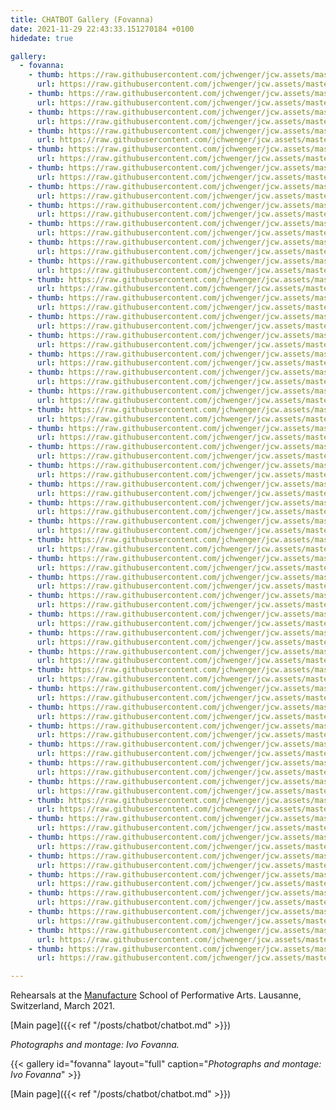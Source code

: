 ```yaml
---
title: CHATBOT Gallery (Fovanna)
date: 2021-11-29 22:43:33.151270184 +0100 
hidedate: true

gallery:
  - fovanna:
    - thumb: https://raw.githubusercontent.com/jchwenger/jcw.assets/master/chatbot/media/2021/rehearsals/fovanna/webp/Fovanna-chatbot-2021-01.low.webp
      url: https://raw.githubusercontent.com/jchwenger/jcw.assets/master/chatbot/media/2021/rehearsals/fovanna/webp/Fovanna-chatbot-2021-01.webp
    - thumb: https://raw.githubusercontent.com/jchwenger/jcw.assets/master/chatbot/media/2021/rehearsals/fovanna/webp/Fovanna-chatbot-2021-02.low.webp
      url: https://raw.githubusercontent.com/jchwenger/jcw.assets/master/chatbot/media/2021/rehearsals/fovanna/webp/Fovanna-chatbot-2021-02.webp
    - thumb: https://raw.githubusercontent.com/jchwenger/jcw.assets/master/chatbot/media/2021/rehearsals/fovanna/webp/Fovanna-chatbot-2021-03.low.webp
      url: https://raw.githubusercontent.com/jchwenger/jcw.assets/master/chatbot/media/2021/rehearsals/fovanna/webp/Fovanna-chatbot-2021-03.webp
    - thumb: https://raw.githubusercontent.com/jchwenger/jcw.assets/master/chatbot/media/2021/rehearsals/fovanna/webp/Fovanna-chatbot-2021-04.low.webp
      url: https://raw.githubusercontent.com/jchwenger/jcw.assets/master/chatbot/media/2021/rehearsals/fovanna/webp/Fovanna-chatbot-2021-04.webp
    - thumb: https://raw.githubusercontent.com/jchwenger/jcw.assets/master/chatbot/media/2021/rehearsals/fovanna/webp/Fovanna-chatbot-2021-05.low.webp
      url: https://raw.githubusercontent.com/jchwenger/jcw.assets/master/chatbot/media/2021/rehearsals/fovanna/webp/Fovanna-chatbot-2021-05.webp
    - thumb: https://raw.githubusercontent.com/jchwenger/jcw.assets/master/chatbot/media/2021/rehearsals/fovanna/webp/Fovanna-chatbot-2021-06.low.webp
      url: https://raw.githubusercontent.com/jchwenger/jcw.assets/master/chatbot/media/2021/rehearsals/fovanna/webp/Fovanna-chatbot-2021-06.webp
    - thumb: https://raw.githubusercontent.com/jchwenger/jcw.assets/master/chatbot/media/2021/rehearsals/fovanna/webp/Fovanna-chatbot-2021-07.low.webp
      url: https://raw.githubusercontent.com/jchwenger/jcw.assets/master/chatbot/media/2021/rehearsals/fovanna/webp/Fovanna-chatbot-2021-07.webp
    - thumb: https://raw.githubusercontent.com/jchwenger/jcw.assets/master/chatbot/media/2021/rehearsals/fovanna/webp/Fovanna-chatbot-2021-08.low.webp
      url: https://raw.githubusercontent.com/jchwenger/jcw.assets/master/chatbot/media/2021/rehearsals/fovanna/webp/Fovanna-chatbot-2021-08.webp
    - thumb: https://raw.githubusercontent.com/jchwenger/jcw.assets/master/chatbot/media/2021/rehearsals/fovanna/webp/Fovanna-chatbot-2021-09.low.webp
      url: https://raw.githubusercontent.com/jchwenger/jcw.assets/master/chatbot/media/2021/rehearsals/fovanna/webp/Fovanna-chatbot-2021-09.webp
    - thumb: https://raw.githubusercontent.com/jchwenger/jcw.assets/master/chatbot/media/2021/rehearsals/fovanna/webp/Fovanna-chatbot-2021-10.low.webp
      url: https://raw.githubusercontent.com/jchwenger/jcw.assets/master/chatbot/media/2021/rehearsals/fovanna/webp/Fovanna-chatbot-2021-10.webp
    - thumb: https://raw.githubusercontent.com/jchwenger/jcw.assets/master/chatbot/media/2021/rehearsals/fovanna/webp/Fovanna-chatbot-2021-11.low.webp
      url: https://raw.githubusercontent.com/jchwenger/jcw.assets/master/chatbot/media/2021/rehearsals/fovanna/webp/Fovanna-chatbot-2021-11.webp
    - thumb: https://raw.githubusercontent.com/jchwenger/jcw.assets/master/chatbot/media/2021/rehearsals/fovanna/webp/Fovanna-chatbot-2021-12.low.webp
      url: https://raw.githubusercontent.com/jchwenger/jcw.assets/master/chatbot/media/2021/rehearsals/fovanna/webp/Fovanna-chatbot-2021-12.webp
    - thumb: https://raw.githubusercontent.com/jchwenger/jcw.assets/master/chatbot/media/2021/rehearsals/fovanna/webp/Fovanna-chatbot-2021-13.low.webp
      url: https://raw.githubusercontent.com/jchwenger/jcw.assets/master/chatbot/media/2021/rehearsals/fovanna/webp/Fovanna-chatbot-2021-13.webp
    - thumb: https://raw.githubusercontent.com/jchwenger/jcw.assets/master/chatbot/media/2021/rehearsals/fovanna/webp/Fovanna-chatbot-2021-14.low.webp
      url: https://raw.githubusercontent.com/jchwenger/jcw.assets/master/chatbot/media/2021/rehearsals/fovanna/webp/Fovanna-chatbot-2021-14.webp
    - thumb: https://raw.githubusercontent.com/jchwenger/jcw.assets/master/chatbot/media/2021/rehearsals/fovanna/webp/Fovanna-chatbot-2021-15.low.webp
      url: https://raw.githubusercontent.com/jchwenger/jcw.assets/master/chatbot/media/2021/rehearsals/fovanna/webp/Fovanna-chatbot-2021-15.webp
    - thumb: https://raw.githubusercontent.com/jchwenger/jcw.assets/master/chatbot/media/2021/rehearsals/fovanna/webp/Fovanna-chatbot-2021-16.low.webp
      url: https://raw.githubusercontent.com/jchwenger/jcw.assets/master/chatbot/media/2021/rehearsals/fovanna/webp/Fovanna-chatbot-2021-16.webp
    - thumb: https://raw.githubusercontent.com/jchwenger/jcw.assets/master/chatbot/media/2021/rehearsals/fovanna/webp/Fovanna-chatbot-2021-17.low.webp
      url: https://raw.githubusercontent.com/jchwenger/jcw.assets/master/chatbot/media/2021/rehearsals/fovanna/webp/Fovanna-chatbot-2021-17.webp
    - thumb: https://raw.githubusercontent.com/jchwenger/jcw.assets/master/chatbot/media/2021/rehearsals/fovanna/webp/Fovanna-chatbot-2021-18.low.webp
      url: https://raw.githubusercontent.com/jchwenger/jcw.assets/master/chatbot/media/2021/rehearsals/fovanna/webp/Fovanna-chatbot-2021-18.webp
    - thumb: https://raw.githubusercontent.com/jchwenger/jcw.assets/master/chatbot/media/2021/rehearsals/fovanna/webp/Fovanna-chatbot-2021-19.low.webp
      url: https://raw.githubusercontent.com/jchwenger/jcw.assets/master/chatbot/media/2021/rehearsals/fovanna/webp/Fovanna-chatbot-2021-19.webp
    - thumb: https://raw.githubusercontent.com/jchwenger/jcw.assets/master/chatbot/media/2021/rehearsals/fovanna/webp/Fovanna-chatbot-2021-20.low.webp
      url: https://raw.githubusercontent.com/jchwenger/jcw.assets/master/chatbot/media/2021/rehearsals/fovanna/webp/Fovanna-chatbot-2021-20.webp
    - thumb: https://raw.githubusercontent.com/jchwenger/jcw.assets/master/chatbot/media/2021/rehearsals/fovanna/webp/Fovanna-chatbot-2021-21.low.webp
      url: https://raw.githubusercontent.com/jchwenger/jcw.assets/master/chatbot/media/2021/rehearsals/fovanna/webp/Fovanna-chatbot-2021-21.webp
    - thumb: https://raw.githubusercontent.com/jchwenger/jcw.assets/master/chatbot/media/2021/rehearsals/fovanna/webp/Fovanna-chatbot-2021-22.low.webp
      url: https://raw.githubusercontent.com/jchwenger/jcw.assets/master/chatbot/media/2021/rehearsals/fovanna/webp/Fovanna-chatbot-2021-22.webp
    - thumb: https://raw.githubusercontent.com/jchwenger/jcw.assets/master/chatbot/media/2021/rehearsals/fovanna/webp/Fovanna-chatbot-2021-23.low.webp
      url: https://raw.githubusercontent.com/jchwenger/jcw.assets/master/chatbot/media/2021/rehearsals/fovanna/webp/Fovanna-chatbot-2021-23.webp
    - thumb: https://raw.githubusercontent.com/jchwenger/jcw.assets/master/chatbot/media/2021/rehearsals/fovanna/webp/Fovanna-chatbot-2021-24.low.webp
      url: https://raw.githubusercontent.com/jchwenger/jcw.assets/master/chatbot/media/2021/rehearsals/fovanna/webp/Fovanna-chatbot-2021-24.webp
    - thumb: https://raw.githubusercontent.com/jchwenger/jcw.assets/master/chatbot/media/2021/rehearsals/fovanna/webp/Fovanna-chatbot-2021-25.low.webp
      url: https://raw.githubusercontent.com/jchwenger/jcw.assets/master/chatbot/media/2021/rehearsals/fovanna/webp/Fovanna-chatbot-2021-25.webp
    - thumb: https://raw.githubusercontent.com/jchwenger/jcw.assets/master/chatbot/media/2021/rehearsals/fovanna/webp/Fovanna-chatbot-2021-26.low.webp
      url: https://raw.githubusercontent.com/jchwenger/jcw.assets/master/chatbot/media/2021/rehearsals/fovanna/webp/Fovanna-chatbot-2021-26.webp
    - thumb: https://raw.githubusercontent.com/jchwenger/jcw.assets/master/chatbot/media/2021/rehearsals/fovanna/webp/Fovanna-chatbot-2021-27.low.webp
      url: https://raw.githubusercontent.com/jchwenger/jcw.assets/master/chatbot/media/2021/rehearsals/fovanna/webp/Fovanna-chatbot-2021-27.webp
    - thumb: https://raw.githubusercontent.com/jchwenger/jcw.assets/master/chatbot/media/2021/rehearsals/fovanna/webp/Fovanna-chatbot-2021-28.low.webp
      url: https://raw.githubusercontent.com/jchwenger/jcw.assets/master/chatbot/media/2021/rehearsals/fovanna/webp/Fovanna-chatbot-2021-28.webp
    - thumb: https://raw.githubusercontent.com/jchwenger/jcw.assets/master/chatbot/media/2021/rehearsals/fovanna/webp/Fovanna-chatbot-2021-29.low.webp
      url: https://raw.githubusercontent.com/jchwenger/jcw.assets/master/chatbot/media/2021/rehearsals/fovanna/webp/Fovanna-chatbot-2021-29.webp
    - thumb: https://raw.githubusercontent.com/jchwenger/jcw.assets/master/chatbot/media/2021/rehearsals/fovanna/webp/Fovanna-chatbot-2021-30.low.webp
      url: https://raw.githubusercontent.com/jchwenger/jcw.assets/master/chatbot/media/2021/rehearsals/fovanna/webp/Fovanna-chatbot-2021-30.webp
    - thumb: https://raw.githubusercontent.com/jchwenger/jcw.assets/master/chatbot/media/2021/rehearsals/fovanna/webp/Fovanna-chatbot-2021-31.low.webp
      url: https://raw.githubusercontent.com/jchwenger/jcw.assets/master/chatbot/media/2021/rehearsals/fovanna/webp/Fovanna-chatbot-2021-31.webp
    - thumb: https://raw.githubusercontent.com/jchwenger/jcw.assets/master/chatbot/media/2021/rehearsals/fovanna/webp/Fovanna-chatbot-2021-32.low.webp
      url: https://raw.githubusercontent.com/jchwenger/jcw.assets/master/chatbot/media/2021/rehearsals/fovanna/webp/Fovanna-chatbot-2021-32.webp
    - thumb: https://raw.githubusercontent.com/jchwenger/jcw.assets/master/chatbot/media/2021/rehearsals/fovanna/webp/Fovanna-chatbot-2021-33.low.webp
      url: https://raw.githubusercontent.com/jchwenger/jcw.assets/master/chatbot/media/2021/rehearsals/fovanna/webp/Fovanna-chatbot-2021-33.webp
    - thumb: https://raw.githubusercontent.com/jchwenger/jcw.assets/master/chatbot/media/2021/rehearsals/fovanna/webp/Fovanna-chatbot-2021-34.low.webp
      url: https://raw.githubusercontent.com/jchwenger/jcw.assets/master/chatbot/media/2021/rehearsals/fovanna/webp/Fovanna-chatbot-2021-34.webp
    - thumb: https://raw.githubusercontent.com/jchwenger/jcw.assets/master/chatbot/media/2021/rehearsals/fovanna/webp/Fovanna-chatbot-2021-35.low.webp
      url: https://raw.githubusercontent.com/jchwenger/jcw.assets/master/chatbot/media/2021/rehearsals/fovanna/webp/Fovanna-chatbot-2021-35.webp
    - thumb: https://raw.githubusercontent.com/jchwenger/jcw.assets/master/chatbot/media/2021/rehearsals/fovanna/webp/Fovanna-chatbot-2021-36.low.webp
      url: https://raw.githubusercontent.com/jchwenger/jcw.assets/master/chatbot/media/2021/rehearsals/fovanna/webp/Fovanna-chatbot-2021-36.webp
    - thumb: https://raw.githubusercontent.com/jchwenger/jcw.assets/master/chatbot/media/2021/rehearsals/fovanna/webp/Fovanna-chatbot-2021-37.low.webp
      url: https://raw.githubusercontent.com/jchwenger/jcw.assets/master/chatbot/media/2021/rehearsals/fovanna/webp/Fovanna-chatbot-2021-37.webp
    - thumb: https://raw.githubusercontent.com/jchwenger/jcw.assets/master/chatbot/media/2021/rehearsals/fovanna/webp/Fovanna-chatbot-2021-38.low.webp
      url: https://raw.githubusercontent.com/jchwenger/jcw.assets/master/chatbot/media/2021/rehearsals/fovanna/webp/Fovanna-chatbot-2021-38.webp
    - thumb: https://raw.githubusercontent.com/jchwenger/jcw.assets/master/chatbot/media/2021/rehearsals/fovanna/webp/Fovanna-chatbot-2021-39.low.webp
      url: https://raw.githubusercontent.com/jchwenger/jcw.assets/master/chatbot/media/2021/rehearsals/fovanna/webp/Fovanna-chatbot-2021-39.webp
    - thumb: https://raw.githubusercontent.com/jchwenger/jcw.assets/master/chatbot/media/2021/rehearsals/fovanna/webp/Fovanna-chatbot-2021-40.low.webp
      url: https://raw.githubusercontent.com/jchwenger/jcw.assets/master/chatbot/media/2021/rehearsals/fovanna/webp/Fovanna-chatbot-2021-40.webp
    - thumb: https://raw.githubusercontent.com/jchwenger/jcw.assets/master/chatbot/media/2021/rehearsals/fovanna/webp/Fovanna-chatbot-2021-41.low.webp
      url: https://raw.githubusercontent.com/jchwenger/jcw.assets/master/chatbot/media/2021/rehearsals/fovanna/webp/Fovanna-chatbot-2021-41.webp
    - thumb: https://raw.githubusercontent.com/jchwenger/jcw.assets/master/chatbot/media/2021/rehearsals/fovanna/webp/Fovanna-chatbot-2021-42.low.webp
      url: https://raw.githubusercontent.com/jchwenger/jcw.assets/master/chatbot/media/2021/rehearsals/fovanna/webp/Fovanna-chatbot-2021-42.webp
    - thumb: https://raw.githubusercontent.com/jchwenger/jcw.assets/master/chatbot/media/2021/rehearsals/fovanna/webp/Fovanna-chatbot-2021-43.low.webp
      url: https://raw.githubusercontent.com/jchwenger/jcw.assets/master/chatbot/media/2021/rehearsals/fovanna/webp/Fovanna-chatbot-2021-43.webp
    - thumb: https://raw.githubusercontent.com/jchwenger/jcw.assets/master/chatbot/media/2021/rehearsals/fovanna/webp/Fovanna-chatbot-2021-44.low.webp
      url: https://raw.githubusercontent.com/jchwenger/jcw.assets/master/chatbot/media/2021/rehearsals/fovanna/webp/Fovanna-chatbot-2021-44.webp
    - thumb: https://raw.githubusercontent.com/jchwenger/jcw.assets/master/chatbot/media/2021/rehearsals/fovanna/webp/Fovanna-chatbot-2021-45.low.webp
      url: https://raw.githubusercontent.com/jchwenger/jcw.assets/master/chatbot/media/2021/rehearsals/fovanna/webp/Fovanna-chatbot-2021-45.webp
    - thumb: https://raw.githubusercontent.com/jchwenger/jcw.assets/master/chatbot/media/2021/rehearsals/fovanna/webp/Fovanna-chatbot-2021-46.low.webp
      url: https://raw.githubusercontent.com/jchwenger/jcw.assets/master/chatbot/media/2021/rehearsals/fovanna/webp/Fovanna-chatbot-2021-46.webp
    - thumb: https://raw.githubusercontent.com/jchwenger/jcw.assets/master/chatbot/media/2021/rehearsals/fovanna/webp/Fovanna-chatbot-2021-47.low.webp
      url: https://raw.githubusercontent.com/jchwenger/jcw.assets/master/chatbot/media/2021/rehearsals/fovanna/webp/Fovanna-chatbot-2021-47.webp
    - thumb: https://raw.githubusercontent.com/jchwenger/jcw.assets/master/chatbot/media/2021/rehearsals/fovanna/webp/Fovanna-chatbot-2021-48.low.webp
      url: https://raw.githubusercontent.com/jchwenger/jcw.assets/master/chatbot/media/2021/rehearsals/fovanna/webp/Fovanna-chatbot-2021-48.webp

---
```


Rehearsals at the [Manufacture](https://www.manufacture.ch/) School of Performative Arts.
Lausanne, Switzerland, March 2021.

[Main page]({{< ref "/posts/chatbot/chatbot.md" >}})

*Photographs and montage: Ivo Fovanna.*

{{< gallery id="fovanna" layout="full" caption="*Photographs and montage: Ivo Fovanna*" >}}

[Main page]({{< ref "/posts/chatbot/chatbot.md" >}})
